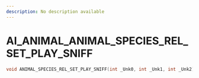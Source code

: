 ```yaml
---
description: No description available 
---
```


# AI_ANIMAL\_ANIMAL_SPECIES_REL_SET_PLAY_SNIFF

```cpp
void ANIMAL_SPECIES_REL_SET_PLAY_SNIFF(int _Unk0, int _Unk1, int _Unk2);
```